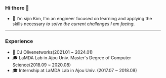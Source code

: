 ### Hi there 👋

- 🤙 I’m sijin Kim, I'm an engineer focused on learning and applying the skills necessary *to solve the current challenges I am facing*.

---
### Experience
- 💼 CJ Olivenetworks(2021.01 ~ 2024.01)
- 🎓 LaMDA Lab in Ajou Univ. Master's Degree of Computer Science(2018.09 ~ 2020.08)
- 🎓 Internship at LaMDA Lab in Ajou Univ. (2017.07 ~ 2018.08)
<!--
**sijinkim/sijinkim** is a ✨ _special_ ✨ repository because its `README.md` (this file) appears on your GitHub profile.

Here are some ideas to get you started:

- 🔭 I’m currently working on ...
- 🌱 I’m currently learning ...
- 👯 I’m looking to collaborate on ...
- 🤔 I’m looking for help with ...
- 💬 Ask me about ...
- 📫 How to reach me: ...
- 😄 Pronouns: ...
- ⚡ Fun fact: ...
-->
